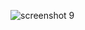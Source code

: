 ![screenshot 9](https://cloud.githubusercontent.com/assets/21348764/19255086/efda6a66-8f1f-11e6-8a93-245cc1293240.png)
